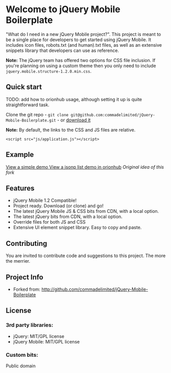 # Welcome to jQuery Mobile Boilerplate

"What do I need in a new jQuery Mobile project?". This project is meant to be a single place for developers to get started using jQuery Mobile. It includes icon files, robots.txt (and human).txt files, as well as an extensive snippets library that developers can use as reference.

**Note:** The jQuery team has offered two options for CSS file inclusion. If you're planning on using a custom theme then you only need to include `jquery.mobile.structure-1.2.0.min.css`.

## Quick start

TODO: add how to orionhub usage, although setting it up is quite straightforward task.

Clone the git repo - `git clone git@github.com:commadelimited/jQuery-Mobile-Boilerplate.git` - or [download it](https://github.com/commadelimited/jQuery-Mobile-Boilerplate/zipball/master)

**Note:** By default, the links to the CSS and JS files are relative.

`<script src="js/application.js"></script>`

## Example

[View a simple demo ](http://andymatthews.net/code/jquery-mobile-boilerplate/)
[View a jsonp list demo in orionhub](http://jqm-boilerplate-site.orionhub.org:8080/lists.html) *Original idea of this fork*

## Features

* jQuery Mobile 1.2 Compatible!
* Project ready. Download (or clone) and go!
* The latest jQuery Mobile JS & CSS bits from CDN, with a local option.
* The latest jQuery bits from CDN, with a local option.
* Override files for both JS and CSS
* Extensive UI element snippet library. Easy to copy and paste.

## Contributing

You are invited to contribute code and suggestions to this project. The more the merrier.

## Project Info

* Forked from: http://github.com/commadelimited/jQuery-Mobile-Boilerplate

## License

### 3rd party libraries:

* jQuery: MIT/GPL license
* jQuery Mobile: MIT/GPL license

### Custom bits:

Public domain